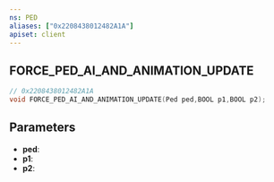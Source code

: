 ```yaml
---
ns: PED
aliases: ["0x2208438012482A1A"]
apiset: client
---
```

## FORCE_PED_AI_AND_ANIMATION_UPDATE

```c
// 0x2208438012482A1A
void FORCE_PED_AI_AND_ANIMATION_UPDATE(Ped ped,BOOL p1,BOOL p2);
```


## Parameters
* **ped**:
* **p1**:
* **p2**:



